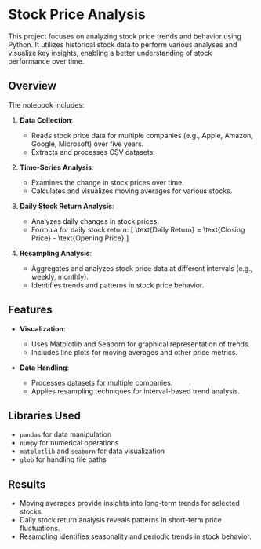 # Stock Price Analysis

This project focuses on analyzing stock price trends and behavior using Python. It utilizes historical stock data to perform various analyses and visualize key insights, enabling a better understanding of stock performance over time.

## Overview

The notebook includes:
1. **Data Collection**:
   - Reads stock price data for multiple companies (e.g., Apple, Amazon, Google, Microsoft) over five years.
   - Extracts and processes CSV datasets.

2. **Time-Series Analysis**:
   - Examines the change in stock prices over time.
   - Calculates and visualizes moving averages for various stocks.

3. **Daily Stock Return Analysis**:
   - Analyzes daily changes in stock prices.
   - Formula for daily stock return:
     \[
     \text{Daily Return} = \text{Closing Price} - \text{Opening Price}
     \]

4. **Resampling Analysis**:
   - Aggregates and analyzes stock price data at different intervals (e.g., weekly, monthly).
   - Identifies trends and patterns in stock price behavior.

## Features

- **Visualization**:
  - Uses Matplotlib and Seaborn for graphical representation of trends.
  - Includes line plots for moving averages and other price metrics.

- **Data Handling**:
  - Processes datasets for multiple companies.
  - Applies resampling techniques for interval-based trend analysis.

## Libraries Used

- `pandas` for data manipulation
- `numpy` for numerical operations
- `matplotlib` and `seaborn` for data visualization
- `glob` for handling file paths

## Results

- Moving averages provide insights into long-term trends for selected stocks.
- Daily stock return analysis reveals patterns in short-term price fluctuations.
- Resampling identifies seasonality and periodic trends in stock behavior.

